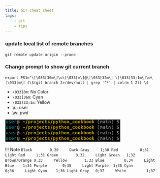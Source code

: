 ```yaml
---
title: GIT cheat sheet
tags:
    - git
    - tips
---
```


### update local list of remote branches
```
git remote update origin --prune
```

### Change prompt to show git current branch
```
export PS1="\[\033[36m\]\u\[\033[m\]@\[\033[32m\] \[\033[33;1m\]\w\[\033[m\] (\$(git branch 2>/dev/null | grep '^*' | colrm 1 2)) \$
```
- `\033[0m`: No Color  
- `\033[36m`: Cyan  
- `\033[33;1m`: Yellow  
- \u\: user  
- \w\: pwd  

![](/img/ps1.png)

!!! Note
    ```
    Black        0;30     Dark Gray     1;30
    Red          0;31     Light Red     1;31
    Green        0;32     Light Green   1;32
    Brown/Orange 0;33     Yellow        1;33
    Blue         0;34     Light Blue    1;34
    Purple       0;35     Light Purple  1;35
    Cyan         0;36     Light Cyan    1;36
    Light Gray   0;37     White         1;37
    ```